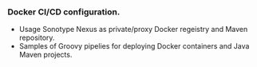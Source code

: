 ### Docker CI/CD configuration.

- Usage Sonotype Nexus as private/proxy Docker regeistry and Maven repository.
- Samples of Groovy pipelies for deploying Docker containers and Java Maven projects.
